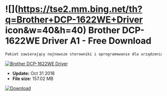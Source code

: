 # ![](https://tse2.mm.bing.net/th?q=Brother+DCP-1622WE+Driver icon&w=40&h=40) Brother DCP-1622WE Driver A1 - Free Download

```sh
Pakiet zawierający najnowsze sterowniki i oprogramowanie dla urządzenia wielofunkcyjnego Brother DCP-1622WE.
```
[![Brother DCP-1622WE Driver](https:https://tse4.mm.bing.net/th?id=OIP.4fHanH72DcDht9a0ml7_8wHaFe&pid=Api)](https://softexe.net/win/system/drivers/brother-dcp-1622we-driver:afhR.html)




- **Update:** Oct 31 2018
- **File size:** 157.02 MB

[![Download](https://cdn.softexe.net/static/img/download.png)](https://softexe.net/win/system/drivers/brother-dcp-1622we-driver:afhR.html)

